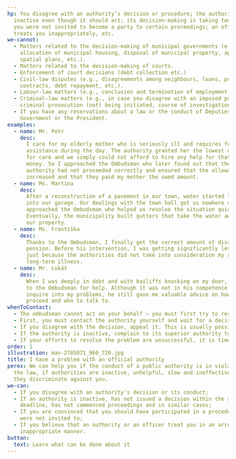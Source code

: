 ```yaml
---
hp: You disagree with an authority’s decision or procedure; the authority is
  inactive even though it should act; its decision-making is taking too long;
  you were not invited to become a party to certain proceedings; an officer
  treats you inappropriately, etc.
we-cannot:
  - Matters related to the decision-making of municipal governments (e.g.,
    allocation of municipal housing, disposal of municipal property, approval of
    spatial plans, etc.).
  - Matters related to the decision-making of courts.
  - Enforcement of court decisions (debt collection etc.)
  - Civil-law disputes (e.g., disagreements among neighbours, loans, purchase
    contracts, debt repayment, etc.).
  - Labour-law matters (e.g., conclusion and termination of employment, etc.).
  - Criminal-law matters (e.g., in case you disagree with an imposed punishment,
    criminal prosecution (not) being initiated, course of investigation, etc.).
  - If you have any reservations about a law or the conduct of Deputies, the
    Government or the President.
examples:
  - name: Mr. Petr
    desc:
      I care for my elderly mother who is seriously ill and requires full-time
      assistance during the day. The authority granted her the lowest allowance
      for care and we simply could not afford to hire any help for that little
      money. So I approached the Ombudsman who later found out that the
      authority had not proceeded correctly and ensured that the allowance was
      increased and that they paid my mother the owed amount.
  - name: Ms. Martina
    desc:
      After a reconstruction of a pavement in our town, water started leaking
      into our garage. Our dealings with the town hall got us nowhere so I
      approached the Ombudsman who helped us resolve the situation quickly.
      Eventually, the municipality built gutters that take the water away from
      our property.
  - name: Ms. Františka
    desc:
      Thanks to the Ombudsman, I finally get the correct amount of disability
      pension. Before his intervention, I was getting significantly less money,
      just because the authorities did not take into consideration my serious
      long-term illness.
  - name: Mr. Lukáš
    desc:
      When I was deeply in debt and with bailiffs knocking on my door, I turned
      to the Ombudsman for help. Although it was not in his competence to
      inquire into my problems, he still gave me valuable advice on how to
      proceed and who to talk to.
whenToContact:
  - The ombudsman cannot act on your behalf – you must first try to resolve the issue yourself.
  -	First, you must contact the authority yourself and wait for a decision.
  - If you disagree with the decision, appeal it. This is usually possible. Keep an eye on the deadlines – later on, it may not be possible to remedy the situation.
  - If the authority is inactive, complain to its superior authority to ensure that the situation is remedied.
  - If your efforts to resolve the problem are unsuccessful, it is time to contact the ombudsman.
order: 1
illustration: man-2785071_960_720.jpg
title: I have a problem with an official authority
perex: We can help you if the conduct of a public authority is in violation of
  the law, if authorities are inactive, unhelpful, slow and ineffective, or if
  they discriminate against you.
we-can:
  - If you disagree with an authority’s decision or its conduct;
  - If an authority is inactive, has not issued a decision within the set
    deadline, has not commenced proceedings and in similar cases;
  - If you are convinced that you should have participated in a procedure but
    were not invited to;
  - If you believe that an authority or an officer treat you in an arrogant or
    inappropriate manner.
button:
  text: Learn what can be done about it
---
```


